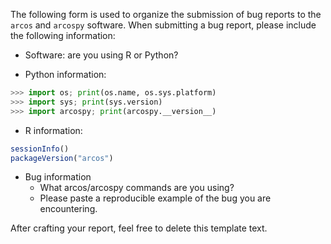 The following form is used to organize the submission of bug reports to the `arcos` and `arcospy` software.  When submitting a bug report, please include the following information:

- Software: are you using R or Python?

- Python information:
```python
>>> import os; print(os.name, os.sys.platform)
>>> import sys; print(sys.version)
>>> import arcospy; print(arcospy.__version__)
```

- R information:
```r
sessionInfo()
packageVersion("arcos")
```

* Bug information
    - What arcos/arcospy commands are you using?
    - Please paste a reproducible example of the bug you are encountering.


After crafting your report, feel free to delete this template text.
